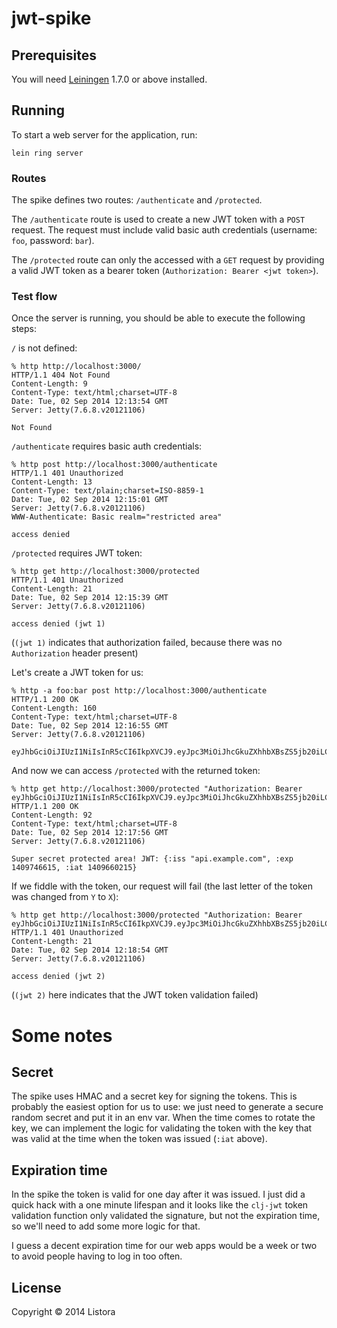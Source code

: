 # jwt-spike

## Prerequisites

You will need [Leiningen][1] 1.7.0 or above installed.

[1]: https://github.com/technomancy/leiningen

## Running

To start a web server for the application, run:

    lein ring server

### Routes

The spike defines two routes: `/authenticate` and `/protected`.

The `/authenticate` route is used to create a new JWT token with a
`POST` request. The request must include valid basic auth credentials
(username: `foo`, password: `bar`).

The `/protected` route can only the accessed with a `GET` request by
providing a valid JWT token as a bearer token (`Authorization: Bearer
<jwt token>`).

### Test flow

Once the server is running, you should be able to execute the following steps:

`/` is not defined:

```
% http http://localhost:3000/
HTTP/1.1 404 Not Found
Content-Length: 9
Content-Type: text/html;charset=UTF-8
Date: Tue, 02 Sep 2014 12:13:54 GMT
Server: Jetty(7.6.8.v20121106)

Not Found
```

`/authenticate` requires basic auth credentials:

```
% http post http://localhost:3000/authenticate
HTTP/1.1 401 Unauthorized
Content-Length: 13
Content-Type: text/plain;charset=ISO-8859-1
Date: Tue, 02 Sep 2014 12:15:01 GMT
Server: Jetty(7.6.8.v20121106)
WWW-Authenticate: Basic realm="restricted area"

access denied
```

`/protected` requires JWT token:

```
% http get http://localhost:3000/protected
HTTP/1.1 401 Unauthorized
Content-Length: 21
Date: Tue, 02 Sep 2014 12:15:39 GMT
Server: Jetty(7.6.8.v20121106)

access denied (jwt 1)
```

(`(jwt 1)` indicates that authorization failed, because there was no `Authorization` header present)

Let's create a JWT token for us:

```
% http -a foo:bar post http://localhost:3000/authenticate
HTTP/1.1 200 OK
Content-Length: 160
Content-Type: text/html;charset=UTF-8
Date: Tue, 02 Sep 2014 12:16:55 GMT
Server: Jetty(7.6.8.v20121106)

eyJhbGciOiJIUzI1NiIsInR5cCI6IkpXVCJ9.eyJpc3MiOiJhcGkuZXhhbXBsZS5jb20iLCJleHAiOjE0MDk3NDY2MTUsImlhdCI6MTQwOTY2MDIxNX0.OO1g7sOCRtOhCaDS7dO1EQdaDBgbrpg3nmpjHerfLvY
```

And now we can access `/protected` with the returned token:

```
% http get http://localhost:3000/protected "Authorization: Bearer eyJhbGciOiJIUzI1NiIsInR5cCI6IkpXVCJ9.eyJpc3MiOiJhcGkuZXhhbXBsZS5jb20iLCJleHAiOjE0MDk3NDY2MTUsImlhdCI6MTQwOTY2MDIxNX0.OO1g7sOCRtOhCaDS7dO1EQdaDBgbrpg3nmpjHerfLvY"
HTTP/1.1 200 OK
Content-Length: 92
Content-Type: text/html;charset=UTF-8
Date: Tue, 02 Sep 2014 12:17:56 GMT
Server: Jetty(7.6.8.v20121106)

Super secret protected area! JWT: {:iss "api.example.com", :exp 1409746615, :iat 1409660215}
```

If we fiddle with the token, our request will fail (the last letter of the token was changed from `Y` to `X`):

```
% http get http://localhost:3000/protected "Authorization: Bearer eyJhbGciOiJIUzI1NiIsInR5cCI6IkpXVCJ9.eyJpc3MiOiJhcGkuZXhhbXBsZS5jb20iLCJleHAiOjE0MDk3NDY2MTUsImlhdCI6MTQwOTY2MDIxNX0.OO1g7sOCRtOhCaDS7dO1EQdaDBgbrpg3nmpjHerfLvX"
HTTP/1.1 401 Unauthorized
Content-Length: 21
Date: Tue, 02 Sep 2014 12:18:54 GMT
Server: Jetty(7.6.8.v20121106)

access denied (jwt 2)
```

(`(jwt 2)` here indicates that the JWT token validation failed)

# Some notes

## Secret

The spike uses HMAC and a secret key for signing the tokens. This is
probably the easiest option for us to use: we just need to generate a
secure random secret and put it in an env var. When the time comes to
rotate the key, we can implement the logic for validating the token
with the key that was valid at the time when the token was issued
(`:iat` above).

## Expiration time

In the spike the token is valid for one day after it was issued. I
just did a quick hack with a one minute lifespan and it looks like the
`clj-jwt` token validation function only validated the signature, but
not the expiration time, so we'll need to add some more logic for
that.

I guess a decent expiration time for our web apps would be a week or
two to avoid people having to log in too often.

## License

Copyright © 2014 Listora
